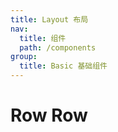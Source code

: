 ```yaml
---
title: Layout 布局
nav:
  title: 组件
  path: /components
group:
  title: Basic 基础组件
---
```


# Row Row
